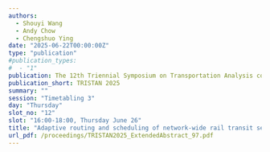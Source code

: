 ```yaml
---
authors:
  - Shouyi Wang
  - Andy Chow
  - Chengshuo Ying
date: "2025-06-22T00:00:00Z"
type: "publication"
#publication_types:
#  - "1"
publication: The 12th Triennial Symposium on Transportation Analysis conference
publication_short: TRISTAN 2025
summary: ""
session: "Timetabling 3"
day: "Thursday"
slot_no: "12"
slot: "16:00-18:00, Thursday June 26"
title: "Adaptive routing and scheduling of network-wide rail transit services with flexible train composition"
url_pdf: /proceedings/TRISTAN2025_ExtendedAbstract_97.pdf
---
```

